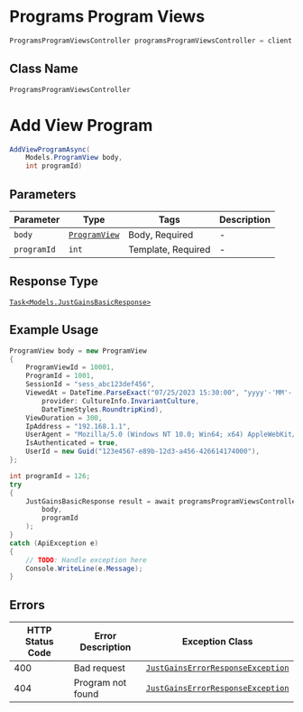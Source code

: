 # Programs Program Views

```csharp
ProgramsProgramViewsController programsProgramViewsController = client.ProgramsProgramViewsController;
```

## Class Name

`ProgramsProgramViewsController`


# Add View Program

```csharp
AddViewProgramAsync(
    Models.ProgramView body,
    int programId)
```

## Parameters

| Parameter | Type | Tags | Description |
|  --- | --- | --- | --- |
| `body` | [`ProgramView`](../../doc/models/program-view.md) | Body, Required | - |
| `programId` | `int` | Template, Required | - |

## Response Type

[`Task<Models.JustGainsBasicResponse>`](../../doc/models/just-gains-basic-response.md)

## Example Usage

```csharp
ProgramView body = new ProgramView
{
    ProgramViewId = 10001,
    ProgramId = 1001,
    SessionId = "sess_abc123def456",
    ViewedAt = DateTime.ParseExact("07/25/2023 15:30:00", "yyyy'-'MM'-'dd'T'HH':'mm':'ss.FFFFFFFK",
        provider: CultureInfo.InvariantCulture,
        DateTimeStyles.RoundtripKind),
    ViewDuration = 300,
    IpAddress = "192.168.1.1",
    UserAgent = "Mozilla/5.0 (Windows NT 10.0; Win64; x64) AppleWebKit/537.36 (KHTML, like Gecko) Chrome/91.0.4472.124 Safari/537.36",
    IsAuthenticated = true,
    UserId = new Guid("123e4567-e89b-12d3-a456-426614174000"),
};

int programId = 126;
try
{
    JustGainsBasicResponse result = await programsProgramViewsController.AddViewProgramAsync(
        body,
        programId
    );
}
catch (ApiException e)
{
    // TODO: Handle exception here
    Console.WriteLine(e.Message);
}
```

## Errors

| HTTP Status Code | Error Description | Exception Class |
|  --- | --- | --- |
| 400 | Bad request | [`JustGainsErrorResponseException`](../../doc/models/just-gains-error-response-exception.md) |
| 404 | Program not found | [`JustGainsErrorResponseException`](../../doc/models/just-gains-error-response-exception.md) |

